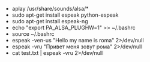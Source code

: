 * aplay /usr/share/sounds/alsa/*
* sudo apt-get install espeak python-espeak
* sudo apt-get install espeak-ng
* echo "export PA_ALSA_PLUGHW=1" >> ~/.bashrc
* source ~/.bashrc
* espeak -ven-us "Hello my name is roma" 2>/dev/null
* espeak -vru "Привет меня зовут рома" 2>/dev/null
* cat test.txt | espeak -vru 2>/dev/null
